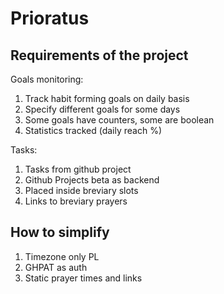 # Prioratus

## Requirements of the project

Goals monitoring:

1. Track habit forming goals on daily basis
2. Specify different goals for some days
3. Some goals have counters, some are boolean
4. Statistics tracked (daily reach %)

Tasks:

1. Tasks from github project
2. Github Projects beta as backend
3. Placed inside breviary slots
4. Links to breviary prayers



## How to simplify

1. Timezone only PL
2. GHPAT as auth
3. Static prayer times and links